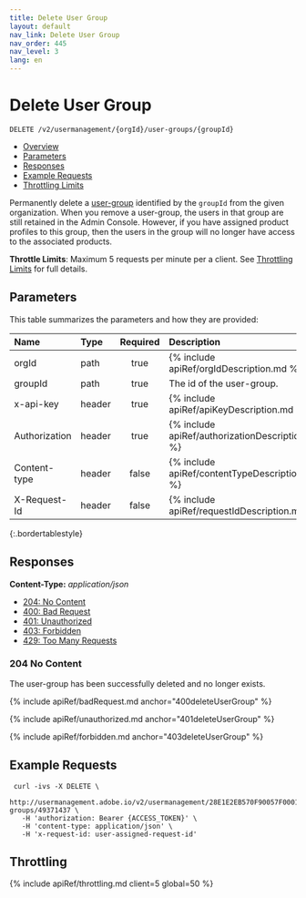 ```yaml
---
title: Delete User Group
layout: default
nav_link: Delete User Group
nav_order: 445
nav_level: 3
lang: en
---
```


# <a name="deleteUserGroup" class="api-ref-title">Delete User Group</a>
```
DELETE /v2/usermanagement/{orgId}/user-groups/{groupId}
```

* [Overview](#intro)
* [Parameters](#parameters)
* [Responses](#responses)
* [Example Requests](#exampleRequests)
* [Throttling Limits](#throttle)

<a name="intro" class="api-ref-subtitle"></a>
Permanently delete a [user-group](glossary.html#user-group) identified by the `groupId` from the given organization. When you remove a user-group, the users in that group are still retained in the Admin Console. However, if you have assigned product profiles to this group, then the users in the group will no longer have access to the associated products.

__Throttle Limits__: Maximum 5 requests per minute per a client. See [Throttling Limits](#throttle) for full details.

## <a name="parameters" class="api-ref-subtitle">Parameters</a>

This table summarizes the parameters and how they are provided:

| Name | Type | Required | Description |
| :--- | :------ | :---: | :------ |
| orgId | path | true | {% include apiRef/orgIdDescription.md %} |
| groupId | path | true | The id of the user-group. |
| x-api-key | header | true | {% include apiRef/apiKeyDescription.md %} |
| Authorization | header | true | {% include apiRef/authorizationDescription.md %} |
| Content-type | header | false | {% include apiRef/contentTypeDescription.md %} |
| X-Request-Id | header | false | {% include apiRef/requestIdDescription.md %} |
{:.bordertablestyle}

## <a name="responses" class="api-ref-subtitle">Responses</a>

__Content-Type:__ _application/json_

- [204: No Content](#204deleteUserGroup)
- [400: Bad Request](#400deleteUserGroup)
- [401: Unauthorized](#401deleteUserGroup)
- [403: Forbidden](#403deleteUserGroup)
- [429: Too Many Requests](#throttle)

### <a name="204deleteUserGroup" class="api-ref-subtitle">204 No Content</a>
The user-group has been successfully deleted and no longer exists.  

{% include apiRef/badRequest.md anchor="400deleteUserGroup" %}

{% include apiRef/unauthorized.md anchor="401deleteUserGroup" %}

{% include apiRef/forbidden.md anchor="403deleteUserGroup" %}

## <a name="exampleRequests" class="api-ref-subtitle">Example Requests</a>
```
 curl -ivs -X DELETE \
   http://usermanagement.adobe.io/v2/usermanagement/28E1E2EB570F90057F000101@AdobeOrg/user-groups/49371437 \
   -H 'authorization: Bearer {ACCESS_TOKEN}' \
   -H 'content-type: application/json' \
   -H 'x-request-id: user-assigned-request-id'
```


## <a name="throttle" class="api-ref-subtitle">Throttling</a>

{% include apiRef/throttling.md client=5 global=50 %}